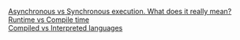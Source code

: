 [Asynchronous vs Synchronous execution. What does it really mean?](http://stackoverflow.com/questions/748175/asynchronous-vs-synchronous-execution-what-does-it-really-mean)  
[Runtime vs Compile time](http://stackoverflow.com/questions/846103/runtime-vs-compile-time)  
[Compiled vs Interpreted languages](http://stackoverflow.com/questions/3265357/compiled-vs-interpreted-languages)
